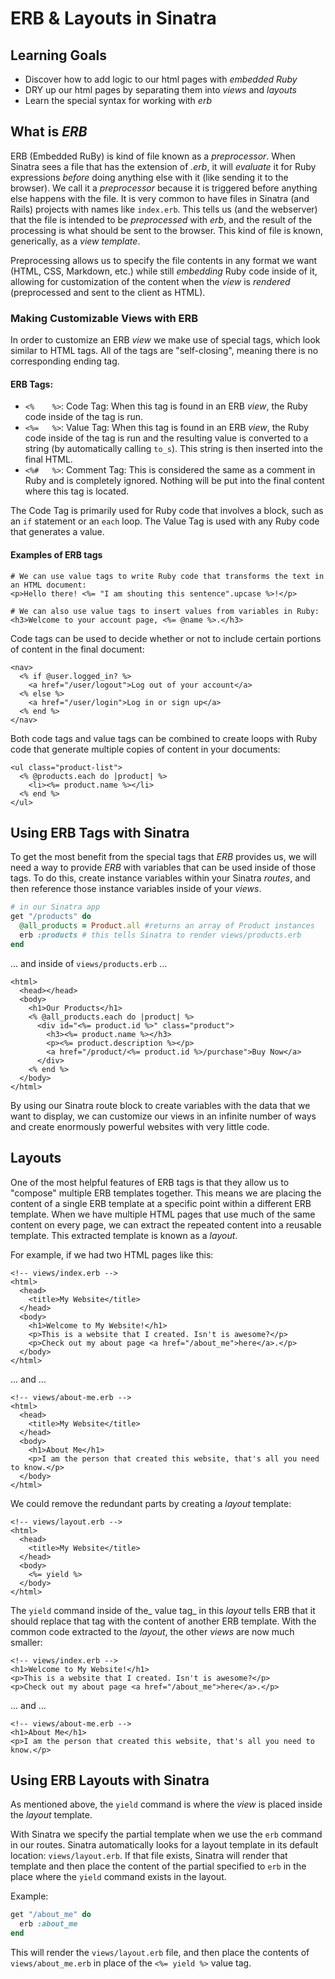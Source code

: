 # ERB & Layouts in Sinatra
## Learning Goals
- Discover how to add logic to our html pages with _embedded Ruby_
- DRY up our html pages by separating them into _views_ and _layouts_
- Learn the special syntax for working with _erb_

## What is _ERB_
ERB (Embedded RuBy) is kind of file known as a _preprocessor_. When Sinatra sees a file that has the extension of _.erb_, it will _evaluate_ it for Ruby expressions _before_ doing anything else with it (like sending it to the browser). We call it a _preprocessor_ because it is triggered before anything else happens with the file. It is very common to have files in Sinatra (and Rails) projects with names like `index.erb`. This tells us (and the webserver) that the file is intended to be _preprocessed_ with _erb_, and the result of the processing is what should be sent to the browser. This kind of file is known, generically, as a _view template_.

Preprocessing allows us to specify the file contents in any format we want (HTML, CSS, Markdown, etc.) while still _embedding_ Ruby code inside of it, allowing for customization of the content when the _view_ is _rendered_ (preprocessed and sent to the client as HTML).

### Making Customizable Views with ERB
In order to customize an ERB _view_ we make use of special tags, which look similar to HTML tags. All of the tags are "self-closing", meaning there is no corresponding ending tag.

#### ERB Tags:
- `<%    %>`: Code Tag: When this tag is found in an ERB _view_, the Ruby code inside of the tag is run.
- `<%=   %>`: Value Tag: When this tag is found in an ERB _view_, the Ruby code inside of the tag is run and the resulting value is converted to a string (by automatically calling `to_s`). This string is then inserted into the final HTML.
- `<%#   %>`: Comment Tag: This is considered the same as a comment in Ruby and is completely ignored. Nothing will be put into the final content where this tag is located.

The Code Tag is primarily used for Ruby code that involves a block, such as an `if` statement or an `each` loop. The Value Tag is used with any Ruby code that generates a value.

#### Examples of ERB tags
```erb
# We can use value tags to write Ruby code that transforms the text in an HTML document:
<p>Hello there! <%= "I am shouting this sentence".upcase %>!</p>

# We can also use value tags to insert values from variables in Ruby:
<h3>Welcome to your account page, <%= @name %>.</h3>
```

Code tags can be used to decide whether or not to include certain portions of content in the final document:

```erb
<nav>
  <% if @user.logged_in? %>
    <a href="/user/logout">Log out of your account</a>
  <% else %>
    <a href="/user/login">Log in or sign up</a>
  <% end %>
</nav>
```

Both code tags and value tags can be combined to create loops with Ruby code that generate multiple copies of content in your documents:

```erb
<ul class="product-list">
  <% @products.each do |product| %>
    <li><%= product.name %></li>
  <% end %>
</ul>
```

## Using ERB Tags with Sinatra
To get the most benefit from the special tags that _ERB_ provides us, we will need a way to provide _ERB_ with variables that can be used inside of those tags. To do this, create instance variables within your Sinatra _routes_, and then reference those instance variables inside of your _views_.

```ruby
# in our Sinatra app
get "/products" do
  @all_products = Product.all #returns an array of Product instances
  erb :products # this tells Sinatra to render views/products.erb
end
```
... and inside of `views/products.erb` ...
```erb
<html>
  <head></head>
  <body>
    <h1>Our Products</h1>
    <% @all_products.each do |product| %>
      <div id="<%= product.id %>" class="product">
        <h3><%= product.name %></h3>
        <p><%= product.description %></p>
        <a href="/product/<%= product.id %>/purchase">Buy Now</a>
      </div>
    <% end %>
  </body>
</html>
```

By using our Sinatra route block to create variables with the data that we want to display, we can customize our views in an infinite number of ways and create enormously powerful websites with very little code.

## Layouts
One of the most helpful features of ERB tags is that they allow us to "compose" multiple ERB templates together. This means we are placing the content of a single ERB template at a specific point within a different ERB template. When we have multiple HTML pages that use much of the same content on every page, we can extract the repeated content into a reusable template. This extracted template is known as a _layout_.

For example, if we had two HTML pages like this:
```erb
<!-- views/index.erb -->
<html>
  <head>
    <title>My Website</title>
  </head>
  <body>
    <h1>Welcome to My Website!</h1>
    <p>This is a website that I created. Isn't is awesome?</p>
    <p>Check out my about page <a href="/about_me">here</a>.</p>
  </body>
</html>
```
... and ...
```erb
<!-- views/about-me.erb -->
<html>
  <head>
    <title>My Website</title>
  </head>
  <body>
    <h1>About Me</h1>
    <p>I am the person that created this website, that's all you need to know.</p>
  </body>
</html>
```

We could remove the redundant parts by creating a _layout_ template:
```erb
<!-- views/layout.erb -->
<html>
  <head>
    <title>My Website</title>
  </head>
  <body>
    <%= yield %>
  </body>
</html>
```

The `yield` command inside of the_ value tag_ in this _layout_ tells ERB that it should replace that tag with the content of another ERB template. With the common code extracted to the _layout_, the other _views_ are now much smaller:

```erb
<!-- views/index.erb -->
<h1>Welcome to My Website!</h1>
<p>This is a website that I created. Isn't is awesome?</p>
<p>Check out my about page <a href="/about_me">here</a>.</p>
```
... and ...
```erb
<!-- views/about-me.erb -->
<h1>About Me</h1>
<p>I am the person that created this website, that's all you need to know.</p>
```

## Using ERB Layouts with Sinatra
As mentioned above, the `yield` command is where the _view_ is placed inside the _layout_ template.

With Sinatra we specify the partial template when we use the `erb` command in our routes. Sinatra automatically looks for a layout template in its default location: `views/layout.erb`. If that file exists, Sinatra will render that template and then place the content of the partial specified to `erb` in the place where the `yield` command exists in the layout.

Example:
```ruby
get "/about_me" do
  erb :about_me
end
```

This will render the `views/layout.erb` file, and then place the contents of `views/about_me.erb` in place of the `<%= yield %>` value tag.
